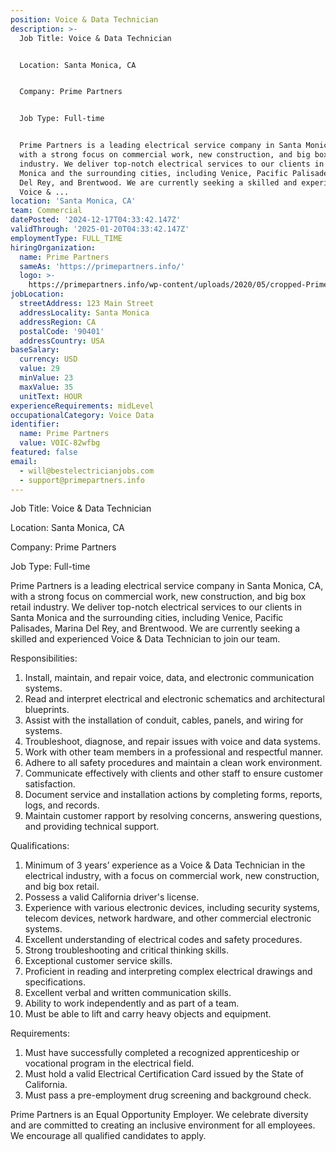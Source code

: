 ```yaml
---
position: Voice & Data Technician
description: >-
  Job Title: Voice & Data Technician


  Location: Santa Monica, CA


  Company: Prime Partners


  Job Type: Full-time


  Prime Partners is a leading electrical service company in Santa Monica, CA,
  with a strong focus on commercial work, new construction, and big box retail
  industry. We deliver top-notch electrical services to our clients in Santa
  Monica and the surrounding cities, including Venice, Pacific Palisades, Marina
  Del Rey, and Brentwood. We are currently seeking a skilled and experienced
  Voice & ...
location: 'Santa Monica, CA'
team: Commercial
datePosted: '2024-12-17T04:33:42.147Z'
validThrough: '2025-01-20T04:33:42.147Z'
employmentType: FULL_TIME
hiringOrganization:
  name: Prime Partners
  sameAs: 'https://primepartners.info/'
  logo: >-
    https://primepartners.info/wp-content/uploads/2020/05/cropped-Prime-Partners-Logo-NO-BG-1-1.png
jobLocation:
  streetAddress: 123 Main Street
  addressLocality: Santa Monica
  addressRegion: CA
  postalCode: '90401'
  addressCountry: USA
baseSalary:
  currency: USD
  value: 29
  minValue: 23
  maxValue: 35
  unitText: HOUR
experienceRequirements: midLevel
occupationalCategory: Voice Data
identifier:
  name: Prime Partners
  value: VOIC-82wfbg
featured: false
email:
  - will@bestelectricianjobs.com
  - support@primepartners.info
---
```




Job Title: Voice & Data Technician

Location: Santa Monica, CA

Company: Prime Partners

Job Type: Full-time

Prime Partners is a leading electrical service company in Santa Monica, CA, with a strong focus on commercial work, new construction, and big box retail industry. We deliver top-notch electrical services to our clients in Santa Monica and the surrounding cities, including Venice, Pacific Palisades, Marina Del Rey, and Brentwood. We are currently seeking a skilled and experienced Voice & Data Technician to join our team.

Responsibilities:

1. Install, maintain, and repair voice, data, and electronic communication systems.
2. Read and interpret electrical and electronic schematics and architectural blueprints.
3. Assist with the installation of conduit, cables, panels, and wiring for systems.
4. Troubleshoot, diagnose, and repair issues with voice and data systems.
5. Work with other team members in a professional and respectful manner.
6. Adhere to all safety procedures and maintain a clean work environment.
7. Communicate effectively with clients and other staff to ensure customer satisfaction.
8. Document service and installation actions by completing forms, reports, logs, and records.
9. Maintain customer rapport by resolving concerns, answering questions, and providing technical support.

Qualifications:

1. Minimum of 3 years’ experience as a Voice & Data Technician in the electrical industry, with a focus on commercial work, new construction, and big box retail.
2. Possess a valid California driver's license.
3. Experience with various electronic devices, including security systems, telecom devices, network hardware, and other commercial electronic systems.
4. Excellent understanding of electrical codes and safety procedures.
5. Strong troubleshooting and critical thinking skills.
6. Exceptional customer service skills.
7. Proficient in reading and interpreting complex electrical drawings and specifications.
8. Excellent verbal and written communication skills.
9. Ability to work independently and as part of a team.
10. Must be able to lift and carry heavy objects and equipment.

Requirements:

1. Must have successfully completed a recognized apprenticeship or vocational program in the electrical field.
2. Must hold a valid Electrical Certification Card issued by the State of California.
3. Must pass a pre-employment drug screening and background check.

Prime Partners is an Equal Opportunity Employer. We celebrate diversity and are committed to creating an inclusive environment for all employees. We encourage all qualified candidates to apply.
